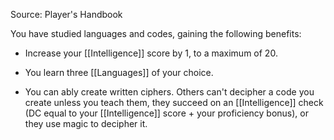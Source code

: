 Source: Player's Handbook

You have studied languages and codes, gaining the following benefits:

- Increase your [[Intelligence]] score by 1, to a maximum of 20.

- You learn three [[Languages]] of your choice.

- You can ably create written ciphers. Others can't decipher a code you create unless you teach them, they succeed on an [[Intelligence]] check (DC equal to your [[Intelligence]] score + your proficiency bonus), or they use magic to decipher it.
